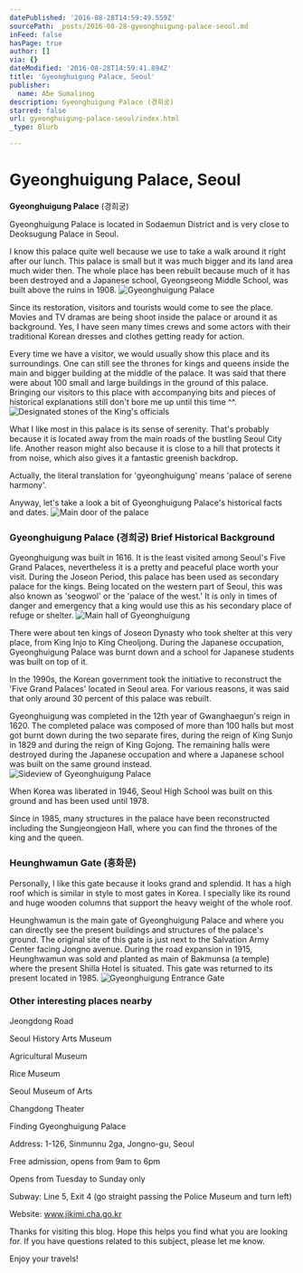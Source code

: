 ```yaml
---
datePublished: '2016-08-28T14:59:49.559Z'
sourcePath: _posts/2016-08-28-gyeonghuigung-palace-seoul.md
inFeed: false
hasPage: true
author: []
via: {}
dateModified: '2016-08-28T14:59:41.894Z'
title: 'Gyeonghuigung Palace, Seoul'
publisher:
  name: Abe Sumalinog
description: Gyeonghuigung Palace (경희궁)
starred: false
url: gyeonghuigung-palace-seoul/index.html
_type: Blurb

---
```

# Gyeonghuigung Palace, Seoul

**Gyeonghuigung Palace** (경희궁)

Gyeonghuigung Palace is located in Sodaemun District and is very close to Deoksugung Palace in Seoul.

I know this palace quite well because we use to take a walk around it right after our lunch. This palace is small but it was much bigger and its land area much wider then. The whole place has been rebuilt because much of it has been destroyed and a Japanese school, Gyeongseong Middle School, was built above the ruins in 1908\.
![Gyeonghuigung Palace](https://the-grid-user-content.s3-us-west-2.amazonaws.com/06652e35-eb93-44f5-a855-48969e36ed49.jpg)

Since its restoration, visitors and tourists would come to see the place. Movies and TV dramas are being shoot inside the palace or around it as background. Yes, I have seen many times crews and some actors with their traditional Korean dresses and clothes getting ready for action.

Every time we have a visitor, we would usually show this place and its surroundings. One can still see the thrones for kings and queens inside the main and bigger building at the middle of the palace. It was said that there were about 100 small and large buildings in the ground of this palace. Bringing our visitors to this place with accompanying bits and pieces of historical explanations still don't bore me up until this time ^^.
![Designated stones of the King's officials](https://the-grid-user-content.s3-us-west-2.amazonaws.com/86d4aa68-a01d-4f11-a08b-af9fe8b4492e.jpg)

What I like most in this palace is its sense of serenity. That's probably because it is located away from the main roads of the bustling Seoul City life. Another reason might also because it is close to a hill that protects it from noise, which also gives it a fantastic greenish backdrop.

Actually, the literal translation for 'gyeonghuigung' means 'palace of serene harmony'.

Anyway, let's take a look a bit of Gyeonghuigung Palace's historical facts and dates.
![Main door of the palace](https://the-grid-user-content.s3-us-west-2.amazonaws.com/0705deb2-9e19-43de-9d9e-a92078815c2d.jpg)

### Gyeonghuigung Palace (경희궁) Brief Historical Background

Gyeonghuigung was built in 1616\. It is the least visited among Seoul's Five Grand Palaces, nevertheless it is a pretty and peaceful place worth your visit. During the Joseon Period, this palace has been used as secondary palace for the kings. Being located on the western part of Seoul, this was also known as 'seogwol' or the 'palace of the west.' It is only in times of danger and emergency that a king would use this as his secondary place of refuge or shelter.
![Main hall of Gyeonghuigung](https://the-grid-user-content.s3-us-west-2.amazonaws.com/99f87ee4-a8ee-4742-8de5-3f997c5fe8a1.jpg)

There were about ten kings of Joseon Dynasty who took shelter at this very place, from King Injo to King Cheoljong. During the Japanese occupation, Gyeonghuigung Palace was burnt down and a school for Japanese students was built on top of it.

In the 1990s, the Korean government took the initiative to reconstruct the 'Five Grand Palaces' located in Seoul area. For various reasons, it was said that only around 30 percent of this palace was rebuilt.

Gyeonghuigung was completed in the 12th year of Gwanghaegun's reign in 1620\. The completed palace was composed of more than 100 halls but most got burnt down during the two separate fires, during the reign of King Sunjo in 1829 and during the reign of King Gojong. The remaining halls were destroyed during the Japanese occupation and where a Japanese school was built on the same ground instead.
![Sideview of Gyeonghuigung Palace](https://the-grid-user-content.s3-us-west-2.amazonaws.com/57db0865-bca5-4e7e-9a11-b6311f843be1.jpg)

When Korea was liberated in 1946, Seoul High School was built on this ground and has been used until 1978\.

Since in 1985, many structures in the palace have been reconstructed including the Sungjeongjeon Hall, where you can find the thrones of the king and the queen.

### Heunghwamun Gate (흥화문)

Personally, I like this gate because it looks grand and splendid. It has a high roof which is similar in style to most gates in Korea. I specially like its round and huge wooden columns that support the heavy weight of the whole roof.

Heunghwamun is the main gate of Gyeonghuigung Palace and where you can directly see the present buildings and structures of the palace's ground. The original site of this gate is just next to the Salvation Army Center facing Jongno avenue. During the road expansion in 1915, Heunghwamun was sold and planted as main of Bakmunsa (a temple) where the present Shilla Hotel is situated. This gate was returned to its present located in 1985\.
![Gyeonghuigung Entrance Gate](https://the-grid-user-content.s3-us-west-2.amazonaws.com/2871ad0c-a15c-4898-a5b2-07e1aefebc88.jpg)

### Other interesting places nearby

Jeongdong Road

Seoul History Arts Museum

Agricultural Museum

Rice Museum

Seoul Museum of Arts

Changdong Theater

Finding Gyeonghuigung Palace

Address: 1-126, Sinmunnu 2ga, Jongno-gu, Seoul

Free admission, opens from 9am to 6pm

Opens from Tuesday to Sunday only

Subway: Line 5, Exit 4 (go straight passing the Police Museum and turn left)

Website: www.jikimi.cha.go.kr

Thanks for visiting this blog. Hope this helps you find what you are looking for. If you have questions related to this subject, please let me know.

Enjoy your travels!